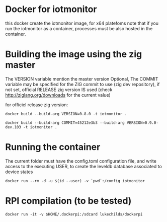 # Docker for iotmonitor

this docker create the iotmonitor image, for x64 platefoms
note that if you run the iotmonitor as a container, processes must be also hosted in the container.

# Building the image using the zig master

The VERSION variable mention the master version
Optional, The COMMIT variable may be specified for the ZIG commit to use (zig dev repository), if not set, official RELEASE zig version IS used
(check http://ziglang.org/downloads for the current value)

for officiel release zig version:

	docker build --build-arg VERSION=0.8.0 -t iotmonitor .

	docker build --build-arg COMMIT=45212e3b3 --build-arg VERSION=0.9.0-dev.103 -t iotmonitor .

# Running the container

The current folder must have the config.toml configuration file, and write access to the executing USER, to create the leveldb database associated to device states

	docker run --rm -d -u $(id --user) -v `pwd`:/config iotmonitor


# RPI compilation (to be tested)


	docker run -it -v $HOME/.dockerpi:/sdcard lukechilds/dockerpi


